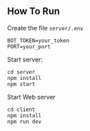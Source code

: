 ## How To Run

Create the file `server/.env`

```
BOT_TOKEN=your_token
PORT=your_port
```

Start server:

```
cd server
npm install
npm start
```

Start Web server

```
cd client
npm install
npm run dev
```
